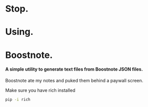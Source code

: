 # Stop. 
# Using. 
# Boostnote.

#### A simple utility to generate text files from Boostnote JSON files. 

Boostnote ate my notes and puked them behind a paywall screen.

Make sure you have rich installed

```bash
pip -i rich
```

